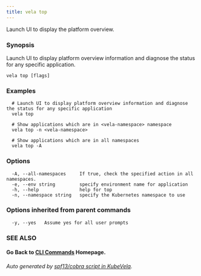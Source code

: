 ```yaml
---
title: vela top
---
```


Launch UI to display the platform overview.

### Synopsis

Launch UI to display platform overview information and diagnose the status for any specific application.

```
vela top [flags]
```

### Examples

```
  # Launch UI to display platform overview information and diagnose the status for any specific application
  vela top
  
  # Show applications which are in <vela-namespace> namespace
  vela top -n <vela-namespace>
  
  # Show applications which are in all namespaces
  vela top -A

```

### Options

```
  -A, --all-namespaces     If true, check the specified action in all namespaces.
  -e, --env string         specify environment name for application
  -h, --help               help for top
  -n, --namespace string   specify the Kubernetes namespace to use
```

### Options inherited from parent commands

```
  -y, --yes   Assume yes for all user prompts
```

### SEE ALSO


#### Go Back to [CLI Commands](vela) Homepage.


###### Auto generated by [spf13/cobra script in KubeVela](https://github.com/kubevela/kubevela/tree/master/hack/docgen).
